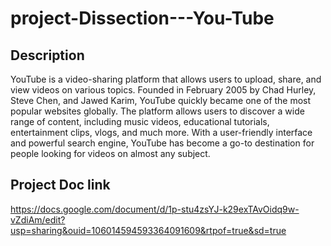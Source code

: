 # project-Dissection---You-Tube
## Description
  
YouTube is a video-sharing platform that allows users to upload, share, and view videos on various topics. Founded in February 2005 by Chad Hurley, Steve Chen, and Jawed Karim, YouTube quickly became one of the most popular websites globally.
The platform allows users to discover a wide range of content, including music videos, educational tutorials, entertainment clips, vlogs, and much more. With a user-friendly interface and powerful search engine, YouTube has become a go-to destination for people looking for videos on almost any subject.

## Project Doc link
https://docs.google.com/document/d/1p-stu4zsYJ-k29exTAvOidq9w-vZdiAm/edit?usp=sharing&ouid=106014594593364091609&rtpof=true&sd=true
